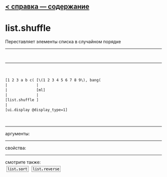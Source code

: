 [< справка — содержание](ceammc_lib.html)
---

# list.shuffle


Переставляет элементы списка в случайном порядке

---

<br>


---


```


[1 2 3 a b c( [\(1 2 3 4 5 6 7 8 9\), bang(
|             |
|             [ml]
|             |
[list.shuffle ]
|
[ui.display @display_type=1]

            
```

---
аргументы:


---
свойства:


---
смотрите также:<br>
[![list.sort](img/object_list.sort.png)](list.sort.html)
[![list.reverse](img/object_list.reverse.png)](list.reverse.html)
